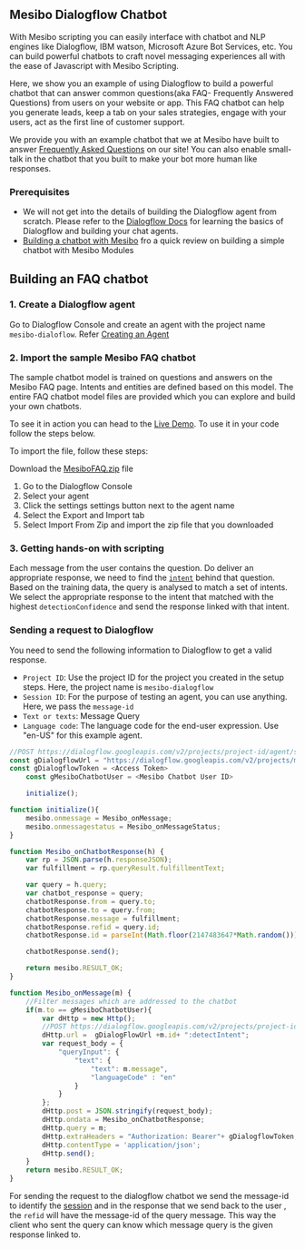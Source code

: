 ## Mesibo Dialogflow Chatbot
With Mesibo scripting you can easily interface with chatbot and NLP engines like Dialogflow, IBM watson, Microsoft Azure Bot Services, etc. You can build powerful chatbots to craft novel messaging experiences all with the ease of Javascript with Mesibo Scripting.

Here, we show you an example of using Dialogflow to build a powerful chatbot that can answer common questions(aka FAQ- Frequently Answered Questions) from users on your website or app. This FAQ chatbot can help you generate leads, keep a tab on your sales strategies, engage with your users, act as the first line of customer support.

We provide you with an example chatbot that we at Mesibo have built to answer [Frequently Asked Questions](https://mesibo.com/documentation/faq/) on our site! You can also enable small-talk in the chatbot that you built to make your bot more human like responses. 

### Prerequisites
- We will not get into the details of building the Dialogflow agent from scratch. Please refer to the [Dialogflow Docs](https://cloud.google.com/dialogflow/docs/quick/api) for learning the basics of Dialogflow and building your chat agents.
- [Building a chatbot with Mesibo](https://mesibo.com/documentation/on-premise/loadable-modules/#code-references-and-examples) fro a quick review on building a simple chatbot with Mesibo Modules

## Building an FAQ chatbot

### 1. Create a Dialogflow agent
Go to Dialogflow Console and create an agent with the project name `mesibo-dialoflow`. Refer [Creating an Agent](https://cloud.google.com/dialogflow/docs/quick/api#create-an-agent)

### 2. Import the sample Mesibo FAQ chatbot
The sample chatbot model is trained on questions and answers on the Mesibo FAQ page. Intents and entities are defined based on this model. The entire FAQ chatbot model files are provided which you can explore and build your own chatbots.

To see it in action you can head to the [Live Demo](). To use it in your code follow the steps below.

To import the file, follow these steps:

Download the [MesiboFAQ.zip]() file
1. Go to the Dialogflow Console
2. Select your agent
3. Click the settings settings button next to the agent name
4. Select the Export and Import tab
5. Select Import From Zip and import the zip file that you downloaded

### 3. Getting hands-on with scripting 
Each message from the user contains the question. Do deliver an appropriate response, we need to find the [`intent`](https://cloud.google.com/dialogflow/docs/quick/api#detect_intent) behind that question. Based on the training data, the query is analysed to match a set of intents. We select the appropriate response to the intent that matched with the highest `detectionConfidence` and send the response linked with that intent.

### Sending a request to Dialogflow
You need to send the following information to Dialogflow to get a valid response.

- `Project ID`: Use the project ID for the project you created in the setup steps. Here, the project  name is `mesibo-dialogflow`
- `Session ID`: For the purpose of testing an agent, you can use anything. Here, we pass the `message-id`
- `Text or texts`: Message Query 
- `Language code`: The language code for the end-user expression. Use "en-US" for this example agent.

```javascript
//POST https://dialogflow.googleapis.com/v2/projects/project-id/agent/sessions/session-id:detectIntent
const gDialogflowUrl = "https://dialogflow.googleapis.com/v2/projects/mesibo-dialogflow/agent/sessions/"
const gDialogflowToken = <Access Token>
	const gMesiboChatbotUser = <Mesibo Chatbot User ID>

	initialize();

function initialize(){
	mesibo.onmessage = Mesibo_onMessage;
	mesibo.onmessagestatus = Mesibo_onMessageStatus;
}

function Mesibo_onChatbotResponse(h) {
	var rp = JSON.parse(h.responseJSON);
	var fulfillment = rp.queryResult.fulfillmentText;

	var query = h.query;
	var chatbot_response = query;
	chatbotResponse.from = query.to;
	chatbotResponse.to = query.from;
	chatbotResponse.message = fulfillment;
	chatbotResponse.refid = query.id;
	chatbotResponse.id = parseInt(Math.floor(2147483647*Math.random()));

	chatbotResponse.send();

	return mesibo.RESULT_OK;
}

function Mesibo_onMessage(m) {
	//Filter messages which are addressed to the chatbot
	if(m.to == gMesiboChatbotUser){
		var dHttp = new Http();
		//POST https://dialogflow.googleapis.com/v2/projects/project-id/agent/sessions/session-id:detectIntent
		dHttp.url =  gDialogFlowUrl +m.id+ ":detectIntent";
		var request_body = {
			"queryInput": {
				"text": {
					"text": m.message",
					"languageCode" : "en"
				}
			}
		};
		dHttp.post = JSON.stringify(request_body);
		dHttp.ondata = Mesibo_onChatbotResponse;
		dHttp.query = m;
		dHttp.extraHeaders = "Authorization: Bearer"+ gDialogflowToken; 
		dHttp.contentType = 'application/json';
		dHttp.send();
	}
	return mesibo.RESULT_OK;
}
```

For sending the request to the dialogflow chatbot we send the message-id to identify the [session](https://cloud.google.com/dialogflow/docs/quick/api#sessions) and in the response that we send back to the user , the `refid` will have the message-id of the query message. This way the client who sent the query can know which message query is the given response linked to.


